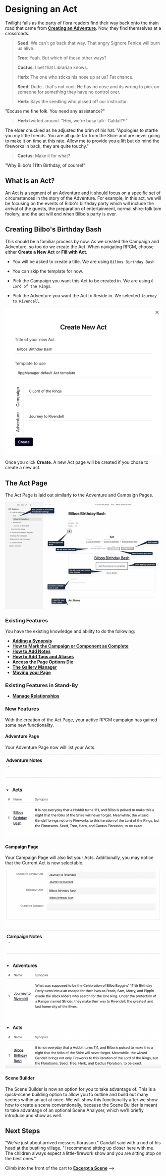 # Designing an Act

Twilight falls as the party of flora readers find their way back onto the main road that came from [**Creating an Adventure**](Creating%20an%20Adventure.md). Now, they find themselves at a crossroads. 

> **Seed**: We can't go back that way. That angry Signore Fenice will burn us alive.
> 
> **Tree**: Yeah. But which of these other ways?
> 
> **Cactus**: I bet that Librarian knows.
> 
> **Herb**: The one who sticks his nose up at us? Fat chance. 
> 
> **Seed**: Dude.. that's not cool. He has no nose and its wrong to pick on someone for something they have no control over.
> 
> **Herb**: Says the seedling who pissed off our instructor.

"Excuse me fine folk. You need any assistance?"

> **Herb** twirled around. "Hey, we're busy talk- Galdalf?!"

The elder chuckled as he adjusted the brim of his hat. "Apologies to startle you my little friends. You are all quite far from the Shire and are never going to make it on time at this rate. Allow me to provide you a lift but do mind the fireworks in back, they are quite touchy."

> **Cactus**: Make it for what?

"Why Bilbo's 111th Birthday, of course!"

## What is an Act?
An Act is a segment of an Adventure and it should focus on a specific set of circumstances in the story of the Adventure. For example, in this act, we will be focusing on the events of Bilbo's birthday party which will include the arrival of the guests, the preparation of entertainment, normal shire-folk tom foolery, and the act will end when Bilbo's party is over.

## Creating Bilbo's Birthday Bash

This should be a familiar process by now. As we created the Campaign and Adventure, so too do we create the Act. When navigating RPGM, choose either **Create a New Act** or **Fill with Act**. 

- You will be asked to create a title. We are using `Bilbos Birthday Bash`

- You can skip the template for now.

- Pick the Campaign you want this Act to be created in. We are using `0 Lord of the Rings`.

- Pick the Adventure you want the Act to Reside in. We selected `Journey to Rivendell`.

![RPGM_Act_Creation](../Z_Photo-Album/Guide/Hierarchy/Act/RPGM_Act_Creation.png)

Once you click **Create**. A new Act page will be created if you chose to create a new act. 

## The Act Page

The Act Page is laid out similarly to the Adventure and Campaign Pages.

![RPGM_Act_Page](../Z_Photo-Album/Guide/Hierarchy/Act/RPGM_Act_Page.png)

### Existing Features
You have the existing knowledge and ability to do the following:
- [**Adding a Synopsis**](Building%20a%20Campaign.md#Adding%20a%20Synopsis)
- [**How to Mark the Campaign or Component as Complete**](Building%20a%20Campaign.md#How%20to%20Mark%20the%20Campaign%20or%20Component%20as%20Complete)
- [**How to Add Notes**](Building%20a%20Campaign.md#How%20to%20Add%20Notes)
- [**How to Add Tags and Aliases**](Building%20a%20Campaign.md#How%20to%20Add%20Tags%20and%20Aliases)
- [**Access the Page Options Die**](Building%20a%20Campaign.md#Adding%20a%20Synopsis)
- [**The Gallery Manager**](Creating%20an%20Adventure.md#The%20Gallery%20Manager)
- [**Moving your Page**](Creating%20an%20Adventure.md#Moving%20your%20Page)


### Existing Features in Stand-By
- [**Manage Relationships**](Creating%20an%20Adventure.md#Manage%20Relationships)


### New Features

With the creation of the Act Page, your active RPGM campaign has gained some new functionality. 

#### Adventure Page

Your Adventure Page now will list your Acts.

![RPGM_Act_AdventureAct](../Z_Photo-Album/Guide/Hierarchy/Act/RPGM_Act_AdventureAct.png)

#### Campaign Page

Your Campaign Page will also list your Acts. Additionally, you may notice that the Current Act is now selectable. 

![RPGM_Act_CampaignAct](../Z_Photo-Album/Guide/Hierarchy/Act/RPGM_Act_CampaignAct.png)

#### Scene Builder

The Scene Builder is now an option for you to take advantage of. This is a quick-scene building option to allow you to outline and build out many scenes within an act at once. We will show this functionality after we show how to create a scene conventionally, because the Scene Builder is meant to take advantage of an optional Scene Analyser, which we'll briefly introduce and show as well. 

## Next Steps

"We've just about arrived messers florasson." Gandalf said with a nod of his head at the bustling village. "I recommend sitting up closer here with me. The children always expect a little-firework show and you are sitting atop on the best ones." 

Climb into the front of the cart to [**Excerpt a Scene**](Excerpt%20a%20Scene.md) -->



